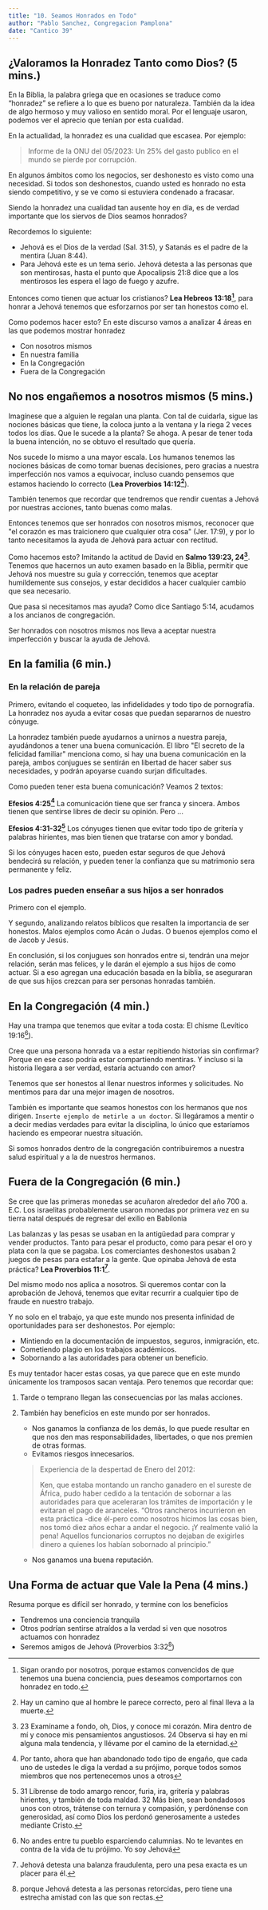 ```yaml
---
title: "10. Seamos Honrados en Todo"
author: "Pablo Sanchez, Congregacion Pamplona"
date: "Cantico 39"
---
```


¿Valoramos la Honradez Tanto como Dios? (5 mins.)
-------------------------------------------------

En la Biblia, la palabra griega que en ocasiones se traduce como “honradez” se
refiere a lo que es bueno por naturaleza. También da la idea de algo hermoso
y muy valioso en sentido moral. Por el lenguaje usaron, podemos ver el aprecio
que tenían por esta cualidad.

En la actualidad, la honradez es una cualidad que escasea. Por ejemplo:

> Informe de la ONU del 05/2023: Un 25% del gasto publico en el mundo se pierde
> por corrupción.

En algunos ámbitos como los negocios, ser deshonesto es visto como una
necesidad. Si todos son deshonestos, cuando usted es honrado no esta siendo
competitivo, y se ve como si estuviera condenado a fracasar.

Siendo la honradez una cualidad tan ausente hoy en día, es de verdad importante
que los siervos de Dios seamos honrados?

Recordemos lo siguiente:

* Jehová es el Dios de la verdad (Sal. 31:5), y Satanás es el padre de la
  mentira (Juan 8:44).
* Para Jehová este es un tema serio. Jehová detesta a las personas que son
  mentirosas, hasta el punto que Apocalipsis 21:8 dice que a los mentirosos les
  espera el lago de fuego y azufre.

Entonces como tienen que actuar los cristianos? **Lea Hebreos 13:18[^1]**, para
honrar a Jehová tenemos que esforzarnos por ser tan honestos como el.

Como podemos hacer esto? En este discurso vamos a analizar 4 áreas en las que
podemos mostrar honradez

* Con nosotros mismos
* En nuestra familia
* En la Congregación
* Fuera de la Congregación

[^1]: Sigan orando por nosotros, porque estamos convencidos de que tenemos una
buena conciencia, pues deseamos comportarnos con honradez en todo.

No nos engañemos a nosotros mismos (5 mins.)
--------------------------------------------

Imagínese que a alguien le regalan una planta. Con tal de cuidarla, sigue las
nociones básicas que tiene, la coloca junto a la ventana y la riega 2 veces
todos los días. Que le sucede a la planta? Se ahoga. A pesar de tener toda la
buena intención, no se obtuvo el resultado que quería.

Nos sucede lo mismo a una mayor escala. Los humanos tenemos las nociones
básicas de como tomar buenas decisiones, pero gracias a nuestra imperfección
nos vamos a equivocar, incluso cuando pensemos que estamos haciendo lo
correcto (**Lea Proverbios 14:12[^2]**). <!-- o 16:25. Esta semana tocaba el
capitulo 14, asi que queda mejor -->

[^2]: Hay un camino que al hombre le parece correcto, pero al final lleva a la
muerte.

También tenemos que recordar que tendremos que rendir cuentas a Jehová por
nuestras acciones, tanto buenas como malas.

Entonces tenemos que ser honrados con nosotros mismos, reconocer que "el
corazón es mas traicionero que cualquier otra cosa" (Jer. 17:9), y por lo tanto
necesitamos la ayuda de Jehová para actuar con rectitud.

Como hacemos esto? Imitando la actitud de David en **Salmo 139:23, 24[^3]**.
Tenemos que hacernos un auto examen basado en la Biblia, permitir que Jehová
nos muestre su guía y corrección, tenemos que aceptar humildemente sus
consejos, y estar decididos a hacer cualquier cambio que sea necesario.

[^3]: 23 Examíname a fondo, oh, Dios, y conoce mi corazón. Mira dentro de mí
y conoce mis pensamientos angustiosos. 24 Observa si hay en mí alguna mala
tendencia, y llévame por el camino de la eternidad.

Que pasa si necesitamos mas ayuda? Como dice Santiago 5:14, acudamos a los
ancianos de congregación.

Ser honrados con nosotros mismos nos lleva a aceptar nuestra imperfección
y buscar la ayuda de Jehová. 

En la familia (6 min.)
----------------------

### En la relación de pareja

Primero, evitando el coqueteo, las infidelidades y todo tipo de pornografía. La
honradez nos ayuda a evitar cosas que puedan separarnos de nuestro cónyuge.

La honradez también puede ayudarnos a unirnos a nuestra pareja, ayudándonos
a tener una buena comunicación. El libro "El secreto de la felicidad familiar"
menciona como, si hay una buena comunicación en la pareja, ambos conjugues se
sentirán en libertad de hacer saber sus necesidades, y podrán apoyarse cuando
surjan dificultades.

Como pueden tener esta buena comunicación? Veamos 2 textos:

**Efesios 4:25[^4]** La comunicación tiene que ser franca y sincera. Ambos tienen
que sentirse libres de decir su opinión. Pero ...

**Efesios 4:31-32[^5]** Los cónyuges tienen que evitar todo tipo de gritería
y palabras hirientes, mas bien tienen que tratarse con amor y bondad.

Si los cónyuges hacen esto, pueden estar seguros de que Jehová bendecirá su
relación, y pueden tener la confianza que su matrimonio sera permanente
y feliz.

[^4]: Por tanto, ahora que han abandonado todo tipo de engaño, que cada uno de
ustedes le diga la verdad a su prójimo, porque todos somos miembros que nos
pertenecemos unos a otros

[^5]: 31 Líbrense de todo amargo rencor, furia, ira, gritería y palabras
hirientes, y también de toda maldad. 32 Más bien, sean bondadosos unos con
otros, trátense con ternura y compasión, y perdónense con generosidad, así como
Dios los perdonó generosamente a ustedes mediante Cristo.

### Los padres pueden enseñar a sus hijos a ser honrados

Primero con el ejemplo.

Y segundo, analizando relatos bíblicos que resalten la importancia de ser
honestos. Malos ejemplos como Acán o Judas. O buenos ejemplos como el de Jacob
y Jesús.

En conclusión, si los conjugues son honrados entre si, tendrán una mejor
relación, serán mas felices, y le darán el ejemplo a sus hijos de como actuar.
Si a eso agregan una educación basada en la biblia, se aseguraran de que sus
hijos crezcan para ser personas honradas también.

En la Congregación (4 min.)
---------------------------

Hay una trampa que tenemos que evitar a toda costa: El chisme (Levítico
19:16[^6]).

Cree que una persona honrada va a estar repitiendo historias sin confirmar?
Porque en ese caso podría estar compartiendo mentiras. Y incluso si la historia
llegara a ser verdad, estaría actuando con amor?

Tenemos que ser honestos al llenar nuestros informes y solicitudes. No mentimos
para dar una mejor imagen de nosotros.

También es importante que seamos honestos con los hermanos que nos dirigen.
`Inserte ejemplo de metirle a un doctor`. Si llegáramos a mentir o a decir
medias verdades para evitar la disciplina, lo único que estaríamos haciendo es
empeorar nuestra situación.

Si somos honrados dentro de la congregación contribuiremos a nuestra salud
espiritual y a la de nuestros hermanos.

[^6]: No andes entre tu pueblo esparciendo calumnias. No te levantes en contra
de la vida de tu prójimo. Yo soy Jehová

Fuera de la Congregación (6 min.)
---------------------------------

Se cree que las primeras monedas se acuñaron alrededor del año 700 a. E.C. Los
israelitas probablemente usaron monedas por primera vez en su tierra natal
después de regresar del exilio en Babilonia

Las balanzas y las pesas se usaban en la antigüedad para comprar y vender
productos. Tanto para pesar el producto, como para pesar el oro y plata con la
que se pagaba. Los comerciantes deshonestos usaban 2 juegos de pesas para
estafar a la gente. Que opinaba Jehová de esta práctica? **Lea Proverbios
11:1[^7]**.

[^7]: Jehová detesta una balanza fraudulenta, pero una pesa exacta es un placer
para él.

Del mismo modo nos aplica a nosotros. Si queremos contar con la aprobación de
Jehová, tenemos que evitar recurrir a cualquier tipo de fraude en nuestro
trabajo.

Y no solo en el trabajo, ya que este mundo nos presenta infinidad de
oportunidades para ser deshonestos. Por ejemplo:

* Mintiendo en la documentación de impuestos, seguros, inmigración, etc.
* Cometiendo plagio en los trabajos académicos.
* Sobornando a las autoridades para obtener un beneficio.

Es muy tentador hacer estas cosas, ya que parece que en este mundo únicamente
los tramposos sacan ventaja. Pero tenemos que recordar que:

1. Tarde o temprano llegan las consecuencias por las malas acciones.
2. También hay beneficios en este mundo por ser honrados.
    * Nos ganamos la confianza de los demás, lo que puede resultar en que nos
      den mas responsabilidades, libertades, o que nos premien de otras formas.
    * Evitamos riesgos innecesarios.

    > Experiencia de la despertad de Enero del 2012:
	>
    > Ken, que estaba montando un rancho ganadero en el sureste de África,
    > pudo haber cedido a la tentación de sobornar a las autoridades para que
    > aceleraran los trámites de importación y le evitaran el pago de aranceles.
    > “Otros rancheros incurrieron en esta práctica -dice él-pero como nosotros
    > hicimos las cosas bien, nos tomó diez años echar a andar el negocio. ¡Y
    > realmente valió la pena! Aquellos funcionarios corruptos no dejaban de
    > exigirles dinero a quienes los habían sobornado al principio.”

    * Nos ganamos una buena reputación.

Una Forma de actuar que Vale la Pena (4 mins.)
----------------------------------------------

Resuma porque es difícil ser honrado, y termine con los beneficios

* Tendremos una conciencia tranquila
* Otros podrían sentirse atraídos a la verdad si ven que nosotros actuamos con
  honradez
* Seremos amigos de Jehová (Proverbios 3:32[^8])

[^8]: porque Jehová detesta a las personas retorcidas, pero tiene una estrecha
amistad con las que son rectas.
